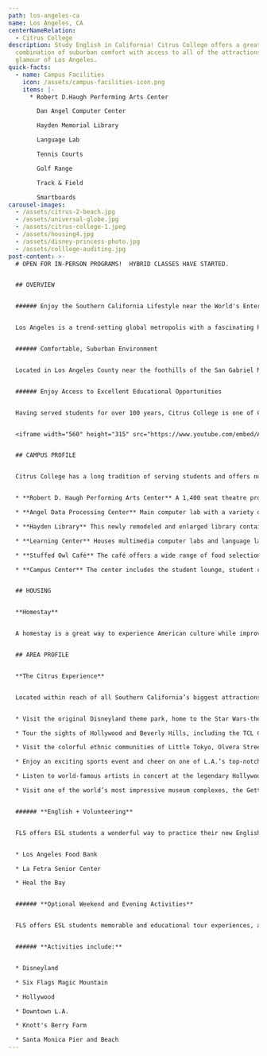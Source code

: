 ```yaml
---
path: los-angeles-ca
name: Los Angeles, CA
centerNameRelation:
  - Citrus College
description: Study English in California! Citrus College offers a great
  combination of suburban comfort with access to all of the attractions and
  glamour of Los Angeles.
quick-facts:
  - name: Campus Facilities
    icon: /assets/campus-facilities-icon.png
    items: |-
      * Robert D.Haugh Performing Arts Center

        Dan Angel Computer Center

        Hayden Memorial Library

        Language Lab

        Tennis Courts

        Golf Range

        Track & Field

        Smartboards
carousel-images:
  - /assets/citrus-2-beach.jpg
  - /assets/universal-globe.jpg
  - /assets/citrus-college-1.jpeg
  - /assets/housing4.jpg
  - /assets/disney-princess-photo.jpg
  - /assets/colllege-auditing.jpg
post-content: >-
  # OPEN FOR IN-PERSON PROGRAMS!  HYBRID CLASSES HAVE STARTED.


  ## OVERVIEW


  ###### Enjoy the Southern California Lifestyle near the World's Entertainment Capital


  Los Angeles is a trend-setting global metropolis with a fascinating history and rich cultural heritage. The "City of Angels" is home to picture-perfect beaches and 75 miles of sunny coastline. Regarded as the entertainment capital of the world, Los Angeles is home to legendary Hollywood movie studios, responsible for the most popular movies anywhere. L.A. also boasts a thriving theater, music and gallery scene. Celebrities can often be seen shopping the streets of Beverly Hills, including the world-famous Rodeo Drive.


  ###### Comfortable, Suburban Environment


  Located in Los Angeles County near the foothills of the San Gabriel Mountains, Citrus College offers a combination of suburban comfort along with access to all of L.A.'s attractions. The city of Glendora, known as the "Pride of the Foothills", offers a safe environment and Glendora Village with dozens of shops, restaurants and cafes.


  ###### Enjoy Access to Excellent Educational Opportunities


  Having served students for over 100 years, Citrus College is one of California's first colleges and continues to expand its educational mission. Citrus offers an ideal place for students to begin exploring all the many educational and cultural opportunities that California has to offer. Students may transfer to prestigious institutions such as UCLA and UC Irvine.


  <iframe width="560" height="315" src="https://www.youtube.com/embed/A6k8tgbVzoo" frameborder="0" allow="accelerometer; autoplay; encrypted-media; gyroscope; picture-in-picture" allowfullscreen></iframe>


  ## CAMPUS PROFILE


  Citrus College has a long tradition of serving students and offers numerous university-level courses for the first two years of a bachelor’s degree. Students enjoy an active schedule of campus events, including a full range of athletic activities, performing arts and student fairs. Campus highlights include the Olympic-size swimming pool, the golf driving range and the state-of-the-art recording studio.


  * **Robert D. Haugh Performing Arts Center** A 1,400 seat theatre providing entertainment offerings.

  * **Angel Data Processing Center** Main computer lab with a variety of computers and software.

  * **Hayden Library** This newly remodeled and enlarged library contains one hundred computer stations.

  * **Learning Center** Houses multimedia computer labs and language labs.

  * **Stuffed Owl Café** The café offers a wide range of food selections from pizza and salads to burritos, tacos, sandwiches and an entrée of the day.

  * **Campus Center** The center includes the student lounge, student club offices and conference rooms.


  ## HOUSING


  **Homestay**


  A homestay is a great way to experience American culture while improving your English ability! All of our centers offer homestay accommodation with American families individually selected by FLS. With your host family you'll learn about American daily life, practice English on a regular basis and participate in many aspects of American culture that visitors often don't get to see. (Twin and Single options available).


  ## AREA PROFILE


  **The Citrus Experience**


  Located within reach of all Southern California’s biggest attractions, Glendora is a convenient starting point for a range of adventures that can take you from the beaches of Malibu to the ski slopes of Big Bear Resort.


  * Visit the original Disneyland theme park, home to the Star Wars-themed Galaxy's Edge.

  * Tour the sights of Hollywood and Beverly Hills, including the TCL Chinese Theater and the chic boutiques on Rodeo Drive.

  * Visit the colorful ethnic communities of Little Tokyo, Olvera Street, Koreatown and Chinatown.

  * Enjoy an exciting sports event and cheer on one of L.A.’s top-notch professional teams, including the Dodgers, the Angels, the Lakers, or the Clippers.

  * Listen to world-famous artists in concert at the legendary Hollywood Bowl or at Disney Hall, an architectural landmark.

  * Visit one of the world’s most impressive museum complexes, the Getty Center, offering great views of the city and art from the Renaissance to contemporary times.


  ###### **English + Volunteering**


  FLS offers ESL students a wonderful way to practice their new English skills while immersing themselves in American society by volunteering at local charities and community service centers. Join other FLS students as they perfect their conversational English while helping others! Here are some of the opportunities you will enjoy at FLS Citrus College:


  * Los Angeles Food Bank

  * La Fetra Senior Center

  * Heal the Bay


  ###### **Optional Weekend and Evening Activities**


  FLS offers ESL students memorable and educational tour experiences, and opportunities to visit the best attractions of the United States. Students will have many opportunities to take part in excursions with the full supervision of our trained FLS staff.


  ###### **Activities include:**


  * Disneyland

  * Six Flags Magic Mountain

  * Hollywood

  * Downtown L.A.

  * Knott's Berry Farm

  * Santa Monica Pier and Beach
---
```

